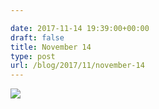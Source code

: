 ```yaml
---

date: 2017-11-14 19:39:00+00:00
draft: false
title: November 14
type: post
url: /blog/2017/11/november-14
---
```




  
![](/images/2017-11-14-201711november-14/IMG_2757.jpg)

  


